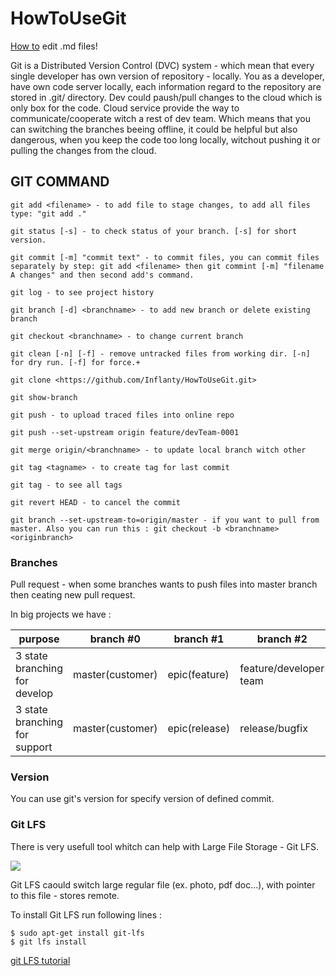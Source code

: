 # HowToUseGit
[How to](https://help.github.com/categories/writing-on-github/) edit .md files!

Git is a Distributed Version Control (DVC) system - which mean that every single developer 
has own version of repository - locally. You as a developer, have own code server locally,
each information regard to the repository are stored in .git/ directory. Dev could paush/pull changes to 
the cloud which is only box for the code. Cloud service provide the way to communicate/cooperate
witch a rest of dev team. Which means that you can switching the branches beeing offline, it 
could be helpful but also dangerous, when you keep the code too long locally, witchout pushing it
or pulling the changes from the cloud.

## GIT COMMAND
```
git add <filename> - to add file to stage changes, to add all files type: "git add ."

git status [-s] - to check status of your branch. [-s] for short version.

git commit [-m] "commit text" - to commit files, you can commit files separately by step: git add <filename> then git commint [-m] "filename A changes" and then second add's command.

git log - to see project history

git branch [-d] <branchname> - to add new branch or delete existing branch

git checkout <branchname> - to change current branch

git clean [-n] [-f] - remove untracked files from working dir. [-n] for dry run. [-f] for force.+

git clone <https://github.com/Inflanty/HowToUseGit.git>

git show-branch

git push - to upload traced files into online repo

git push --set-upstream origin feature/devTeam-0001

git merge origin/<branchname> - to update local branch witch other

git tag <tagname> - to create tag for last commit

git tag - to see all tags

git revert HEAD - to cancel the commit

git branch --set-upstream-to=origin/master - if you want to pull from master. Also you can run this : git checkout -b <branchname> <originbranch>

```


### Branches
Pull request - when some branches wants to push files into master branch then ceating new pull request.

In big projects we have :

purpose | branch #0 | branch #1 | branch #2
----------|----------|---------|---------
3 state branching for develop | master(customer) | epic(feature) | feature/developer team
3 state branching for support | master(customer) | epic(release) | release/bugfix

### Version
You can use git's version for specify version of defined commit.

### Git LFS
There is very usefull tool whitch can help with Large File Storage - Git LFS.

![](newFilder/howto_lfs.png)

Git LFS caould switch large regular file (ex. photo, pdf doc...),
with pointer to this file - stores remote.

To install Git LFS run following lines :
```
$ sudo apt-get install git-lfs
$ git lfs install
```

[git LFS tutorial](https://www.atlassian.com/git/tutorials/git-lfs#tracking-files)
